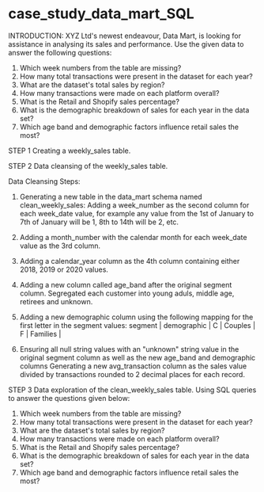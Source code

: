 # case_study_data_mart_SQL
INTRODUCTION:
XYZ Ltd's newest endeavour, Data Mart, is looking for assistance in analysing its sales and performance. Use the given data to answer the following questions:
1) Which week numbers from the table are missing? 
2) How many total transactions were present in the dataset for each year? 
3) What are the dataset's total sales by region? 
4) How many transactions were made on each platform overall? 
5) What is the Retail and Shopify sales percentage? 
6) What is the demographic breakdown of sales for each year in the data set? 
7) Which age band and demographic factors influence retail sales the most?

STEP 1
Creating a weekly_sales table.

STEP 2
Data cleansing of the weekly_sales table.

Data Cleansing Steps:

1) Generating a new table in the data_mart schema named clean_weekly_sales:
Adding a week_number as the second column for each week_date value, for example any value from the 1st of January to 7th of January will be 1, 8th to 14th will be 2, etc.

2) Adding a month_number with the calendar month for each week_date value as the 3rd column.

3) Adding a calendar_year column as the 4th column containing either 2018, 2019 or 2020 values.

4) Adding a new column called age_band after the original segment column. Segregated each customer into young aduls, middle age, retirees and unknown.

5) Adding a new demographic column using the following mapping for the first letter in the segment values:
segment | demographic |
C | Couples |
F | Families |
 
6) Ensuring all null string values with an "unknown" string value in the original segment column as well as the new age_band and demographic columns
Generating a new avg_transaction column as the sales value divided by transactions rounded to 2 decimal places for each record.

STEP 3
Data exploration of the clean_weekly_sales table. Using SQL queries to answer the questions given below:

1) Which week numbers from the table are missing? 
2) How many total transactions were present in the dataset for each year? 
3) What are the dataset's total sales by region? 
4) How many transactions were made on each platform overall? 
5) What is the Retail and Shopify sales percentage? 
6) What is the demographic breakdown of sales for each year in the data set? 
7) Which age band and demographic factors influence retail sales the most?
